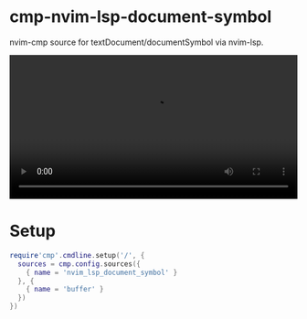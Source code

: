 # cmp-nvim-lsp-document-symbol

nvim-cmp source for textDocument/documentSymbol via nvim-lsp.

<video src="https://user-images.githubusercontent.com/629908/139110682-b88e5e1f-f46f-4663-b92e-28b0007f9e52.mp4" width="100%"></video>

# Setup

```lua
require'cmp'.cmdline.setup('/', {
  sources = cmp.config.sources({
    { name = 'nvim_lsp_document_symbol' }
  }, {
    { name = 'buffer' }
  })
})
```

